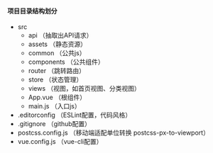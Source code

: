 #### 项目目录结构划分
- src
	- api （抽取出API请求）
	- assets （静态资源）
	- common （公共js）
	- components （公共组件）
	- router （跳转路由）
	- store （状态管理）
	- views （视图，如首页视图、分类视图）
	- App.vue （根组件）
	- main.js （入口js）
- .editorconfig （ESLint配置，代码风格）
- .gitignore （github配置）
- postcss.config.js （移动端适配单位转换 postcss-px-to-viewport）
- vue.config.js （vue-cli配置）